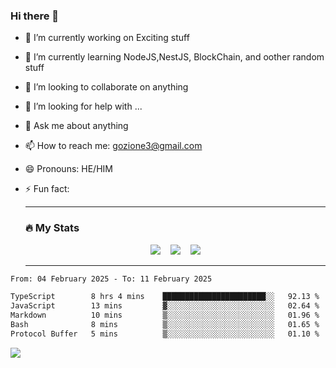 ### Hi there 👋

<!--
**charlieScript/charlieScript** is a ✨ _special_ ✨ repository because its `README.md` (this file) appears on your GitHub profile.

Here are some ideas to get you started: -->

- 🔭 I’m currently working on Exciting stuff
- 🌱 I’m currently learning NodeJS,NestJS, BlockChain, and oother random stuff
- 👯 I’m looking to collaborate on anything
- 🤔 I’m looking for help with ...
- 💬 Ask me about anything
- 📫 How to reach me: gozione3@gmail.com
- 😄 Pronouns: HE/HIM
- ⚡ Fun fact:


  ---

  ### :fire: My Stats

  <div id="stats" align="center">
  <img src="http://github-readme-streak-stats.herokuapp.com?user=charlieScript&theme=dark&date_format=M%20j%5B%2C%20Y%5D" />&nbsp;&nbsp;&nbsp;
  <img src="https://github-readme-stats.vercel.app/api/top-langs/?username=charlieScript&layout=compact&theme=vision-friendly-dark"/>&nbsp;&nbsp;&nbsp;
  <img src="https://github-readme-stats.vercel.app/api?username=charlieScript&show_icons=true&theme=radical"/>
  </div>

  ---



<!--START_SECTION:waka-->

```txt
From: 04 February 2025 - To: 11 February 2025

TypeScript        8 hrs 4 mins    ███████████████████████░░   92.13 %
JavaScript        13 mins         ▓░░░░░░░░░░░░░░░░░░░░░░░░   02.64 %
Markdown          10 mins         ▒░░░░░░░░░░░░░░░░░░░░░░░░   01.96 %
Bash              8 mins          ▒░░░░░░░░░░░░░░░░░░░░░░░░   01.65 %
Protocol Buffer   5 mins          ▒░░░░░░░░░░░░░░░░░░░░░░░░   01.10 %
```

<!--END_SECTION:waka-->
![](https://komarev.com/ghpvc/?username=charlieScript)
